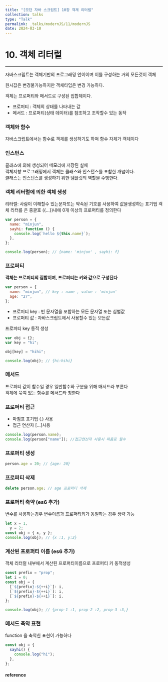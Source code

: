 ```yaml
---
title: "[모던 자바 스크립트] 10장 객체 리터럴"
collection: talks
type: "Talk"
permalink: _talks/modernJS/11/modernJS
date: 2024-03-10
---
```


# 10. 객체 리터럴

---

자바스크립트는 객체기반의 프로그래밍 언이이며 이를 구성하는 거의 모든것이 객체

원시값은 변경불가능하지만 객체타입은 변경 가능하다.

객체는 프로퍼티와 메서드로 구성된 집합체이다.

- 프로퍼티 : 객체의 상태를 나타내는 값
- 메서드 : 프로퍼티(상태 데이터)를 참조하고 조작할수 있는 동작

### 객체와 함수

자바스크립트에서는 함수로 객체를 생성하기도 하며 함수 자체가 객체이다

### 인스턴스

클래스에 의해 생성되어 메모리에 저장된 실체 <br>
객체지향 프로그래밍에서 객체는 클래스와 인스턴스를 포함한 개념이다. <br>
클래스는 인스턴스를 생성하기 위한 템플릿의 역할을 수행한다.

### 객체 리터럴에 의한 객체 생성

리터럴: 사람이 이해할수 있는문자또는 약속된 기호를 사용하여 값을생성하는 표기법
객체 리터를 은 중괄호 ({...})내에 0개 이상의 프로퍼티를 정의한다

```javascript
var person = {
  name: "minjun",
  sayhi: function () {
    console.log(`hello ${this.name}`);
  },
};

console.log(person); // {name: 'minjun' , sayhi: f}
```

### 프로퍼티

<b>객체는 프로퍼티의 집합이며, 프로퍼티는 키와 값으로 구성된다</b>

```javascript
var person = {
  name: "minjun", // key : name , value : 'minjun'
  age: "27",
};
```

- 프로퍼티 key : 빈 문자열을 포함하는 모든 문자열 또는 심벌값
- 프로퍼티 값 : 자바스크립트에서 사용할수 있는 모든값

프로퍼티 key 동적 생성

```javascript
var obj = {};
var key = "hi";

obj[key] = "hihi";

console.log(obj); // {hi:hihi}
```

### 메서드

프로퍼티 값이 함수일 경우 일반함수와 구분을 위해 매서드라 부른다<br>
객체에 묶여 있는 함수를 메서드라 칭한다

### 프로퍼티 접근

- 마침표 표기법 (.) 사용
- 접근 연산자 [...]사용

```javascript
console.log(person.name);
console.log(person["name"]); //접근연산자 사용시 따옴표 필수
```

### 프로퍼티 생성

```javascript
person.age = 20; // {age: 20}
```

### 프로퍼티 삭제

```javascript
delete person.age; // age 프로퍼티 삭제
```

### 프로퍼티 축약 (es6 추가)

변수를 사용하는경우 변수이름과 프로퍼티키가 동일하는 경우 생략 가능

```javascript
let x = 1,
  y = 2;
const obj = { x, y };
console.log(obj); // {x :1, y:2}
```

### 계산된 프로퍼티 이름 (es6 추가)

객체 리터럴 내부에서 계산된 프로퍼티이름으로 프로퍼티 키 동적생성

```javascript
const prefix = "prop";
let i = 0;
const obj = {
  [`${prefix}-${++i}`]: i,
  [`${prefix}-${++i}`]: i,
  [`${prefix}-${++i}`]: i,
};

console.log(obj); // {prop-1 :1, prop-2 :2, prop-3 :3,}
```

### 메서드 축약 표현

function 을 축약한 표현이 가능하다

```javascript
const obj = {
  sayhi() {
    console.log("hi");
  },
};
```

#### reference

